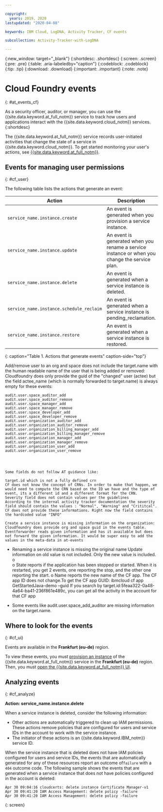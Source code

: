 ```yaml
---

copyright:
  years: 2019, 2020
lastupdated: "2020-04-08"

keywords: IBM Cloud, LogDNA, Activity Tracker, CF events

subcollection: Activity-Tracker-with-LogDNA

---
```


{:new_window: target="_blank"}
{:shortdesc: .shortdesc}
{:screen: .screen}
{:pre: .pre}
{:table: .aria-labeledby="caption"}
{:codeblock: .codeblock}
{:tip: .tip}
{:download: .download}
{:important: .important}
{:note: .note}

# Cloud Foundry events  
{: #at_events_cf}

As a security officer, auditor, or manager, you can use the {{site.data.keyword.at_full_notm}} service to track how users and applications interact with the {{site.data.keyword.cloud_notm}} services. 
{:shortdesc}

The {{site.data.keyword.at_full_notm}} service records user-initiated activities that change the state of a service in {{site.data.keyword.cloud_notm}}. To get started monitoring your user's actions, see [{{site.data.keyword.at_full_notm}}](/docs/services/Activity-Tracker-with-LogDNA?topic=Activity-Tracker-with-LogDNA-getting-started#getting-started). 


## Events for managing user permissions
{: #cf_user}

The following table lists the actions that generate an event:

| Action                                   | Description |
|------------------------------------------|---------|
| `service_name.instance.create`           | An event is generated when you provision a service instance. |
| `service_name.instance.update`           | An event is generated when you rename a service instance or when you change the service plan. |
| `service_name.instance.delete`           | An event is generated when a service instance is deleted. |
| `service_name.instance.schedule_reclaim` | An event is generated when a service instance is pending_reclamation. |
| `service_name.instance.restore`          | An event is generated when a service instance is restored. |
{: caption="Table 1. Actions that generate events" caption-side="top"} 
 

Add/remove user to an org and space does not include the target.name with the human readable name of the user that is being added or removed:
Cloudfoundry does only provide the guid of the "changed" user (actee) but the field actee_name (which is normally forwarded to target.name) is always empty for these events:

    audit.user.space_auditor_add
    audit.user.space_auditor_remove
    audit.user.space_manager_add
    audit.user.space_manager_remove
    audit.user.space_developer_add
    audit.user.space_developer_remove
    audit.user.organization_auditor_add
    audit.user.organization_auditor_remove
    audit.user.organization_billing_manager_add
    audit.user.organization_billing_manager_remove
    audit.user.organization_manager_add
    audit.user.organization_manager_remove
    audit.user.organization_user_add
    audit.user.organization_user_remove




    Some fields do not follow AT guidance like:

    target.id which is not a fully defined crn
    CF does not know the concept of CRNs. In order to make that happen, we would need to compute the CRN based on the ID we have and the type of event, its a different id and a different format for the CRN.
    Severity field does not contain values per the guidelines
    According to the internal activity tracker documentation the severity field should contain the values : "Normal", "Warning" and "Crititcal". CF does not provide these informations. Right now the field contains the hardcoded value "INFO"

    Create a service instance is missing information on the organization:
    Cloudfoundry does provide org and space guid in the events table. Eventforwarder reads given information and has it available but does not forward the given information. It would be super easy to add the values in the meta-data in at-events








-	Renaming a service instance is missing the original name
Update information on old value is not included. Only the new value is included.
o	 
o	State reports if the application has been stopped or started. When it is restarted, you get 2 events, one reporting the stop, and the other one reporting the start.
o	Name reports the new name of the CF app. The CF app ID does not change.To get the CF app GUID:
ibmcloud cf app GetStartedJava-demo –guid
If you search by target.id:5feaa322-0a48-4a64-ba41-236f861e489c, you can get all the activity in the account for that CF app
 

-	Some events like audit.user.space_add_auditor are missing information on the target.name.







## Where to look for the events
{: #cf_ui}

Events are available in the **Frankfurt (eu-de)** region. 

To view these events, you must [provision an instance](/docs/services/Activity-Tracker-with-LogDNA?topic=Activity-Tracker-with-LogDNA-provision#provision) of the {{site.data.keyword.at_full_notm}} service in the **Frankfurt (eu-de)** region. Then, you must [open the {{site.data.keyword.at_full_notm}} UI](/docs/services/Activity-Tracker-with-LogDNA?topic=Activity-Tracker-with-LogDNA-launch#launch_step2). 



## Analyzing events
{: #cf_analyze}

**Action: service_name.instance.delete**

When a service instance is deleted, consider the following information:
* Other actions are automatically triggered to clean up IAM permissions. These actions remove policies that are configured for users and service IDs in the account to work with the service instance. 
* The initiator of these actions is an {{site.data.keyword.IBM_notm}} service ID.


When the service instance that is deleted does not have IAM policies configured for users and service IDs, the events that are automatically generated for any of these resources report an outcome of`failure` with a `404` outcome code. The following sample shows the events that are generated when a service instance that does not have policies configured in the account is deleted:

```
Apr 30 09:04:16 cloudcerts: delete instance Certificate Manager-v1
Apr 30 09:41:20 IAM Access Management: delete policy -failure
Apr 30 09:41:20 IAM Access Management: delete policy -failure
```
{: screen}
